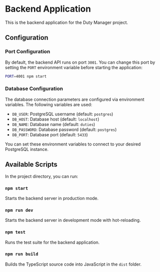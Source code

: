 # Backend Application

This is the backend application for the Duty Manager project.

## Configuration

### Port Configuration

By default, the backend API runs on port `3001`. You can change this port by setting the `PORT` environment variable before starting the application:

```bash
PORT=4001 npm start
```

### Database Configuration

The database connection parameters are configured via environment variables. The following variables are used:

*   `DB_USER`: PostgreSQL username (default: `postgres`)
*   `DB_HOST`: Database host (default: `localhost`)
*   `DB_NAME`: Database name (default: `duties`)
*   `DB_PASSWORD`: Database password (default: `postgres`)
*   `DB_PORT`: Database port (default: `5433`)

You can set these environment variables to connect to your desired PostgreSQL instance.

## Available Scripts

In the project directory, you can run:

### `npm start`

Starts the backend server in production mode.

### `npm run dev`

Starts the backend server in development mode with hot-reloading.

### `npm test`

Runs the test suite for the backend application.

### `npm run build`

Builds the TypeScript source code into JavaScript in the `dist` folder.
